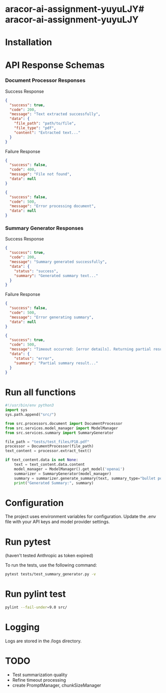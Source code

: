 # aracor-ai-assignment-yuyuLJY# aracor-ai-assignment-yuyuLJY

# Installation

# API Response Schemas

### Document Processor Responses

Success Response


```json
{
  "success": true,
  "code": 200,
  "message": "Text extracted successfully",
  "data": {
    "file_path": "path/to/file",
    "file_type": "pdf",
    "content": "Extracted text..."
  }
}
```

Failure Response

```json
{
  "success": false,
  "code": 400,
  "message": "File not found",
  "data": null
}
```

```json
{
  "success": false,
  "code": 500,
  "message": "Error processing document",
  "data": null
}
```

### Summary Generator Responses

Success Response
```json
{
  "success": true,
  "code": 200,
  "message": "Summary generated successfully",
  "data": {
    "status": "success",
    "summary": "Generated summary text..."
  }
}
```

Failure Response
```json
{
  "success": false,
  "code": 500,
  "message": "Error generating summary",
  "data": null
}
```

```json
{
  "success": true,
  "code": 500,
  "message": "Timeout occurred: [error details]. Returning partial results.",
  "data": {
    "status": "error",
    "summary": "Partial summary result..."
  }
}
```

# Run all functions
```python
#!/usr/bin/env python3
import sys
sys.path.append("src/")

from src.processors.document import DocumentProcessor
from src.services.model_manager import ModelManager
from src.services.summary import SummaryGenerator

file_path = "tests/test_files/P18.pdf"
processor = DocumentProcessor(file_path)
text_content = processor.extract_text()

if text_content.data is not None:
    text = text_content.data.content
    model_manager = ModelManager().get_model('openai')
    summarizer = SummaryGenerator(model_manager)
    summary = summarizer.generate_summary(text, summary_type="bullet points")
    print("Generated Summary:", summary)
```

# Configuration
The project uses environment variables for configuration. Update the .env file with your API keys and model provider settings.

# Run pytest
(haven't tested Anthropic as token expired)

To run the tests, use the following command:
```sh
pytest tests/test_summary_generator.py -v
```

# Run pylint test
```sh
pylint --fail-under=9.0 src/
```

# Logging
Logs are stored in the /logs directory. 

# TODO
- Test summarization quality
- Refine timeout processing
- create PromptManager, chunkSizeManager
